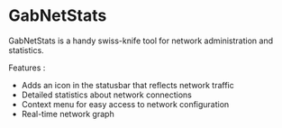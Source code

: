 # GabNetStats

GabNetStats is a handy swiss-knife tool for network administration and statistics.

Features :
* Adds an icon in the statusbar that reflects network traffic
* Detailed statistics about network connections
* Context menu for easy access to network configuration
* Real-time network graph
